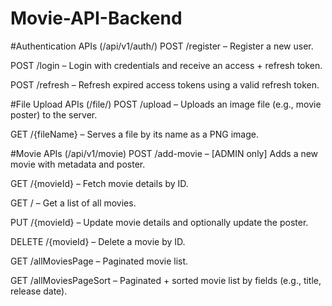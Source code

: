 ﻿# Movie-API-Backend

#Authentication APIs (/api/v1/auth/)
POST /register – Register a new user.

POST /login – Login with credentials and receive an access + refresh token.

POST /refresh – Refresh expired access tokens using a valid refresh token.

#File Upload APIs (/file/)
POST /upload – Uploads an image file (e.g., movie poster) to the server.

GET /{fileName} – Serves a file by its name as a PNG image.

#Movie APIs (/api/v1/movie)
POST /add-movie – [ADMIN only] Adds a new movie with metadata and poster.

GET /{movieId} – Fetch movie details by ID.

GET / – Get a list of all movies.

PUT /{movieId} – Update movie details and optionally update the poster.

DELETE /{movieId} – Delete a movie by ID.

GET /allMoviesPage – Paginated movie list.

GET /allMoviesPageSort – Paginated + sorted movie list by fields (e.g., title, release date).
